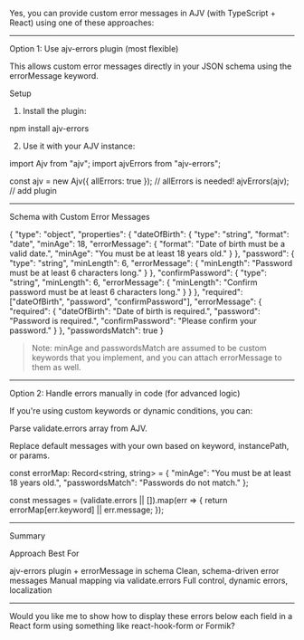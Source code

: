 Yes, you can provide custom error messages in AJV (with TypeScript + React) using one of these approaches:


---

Option 1: Use ajv-errors plugin (most flexible)

This allows custom error messages directly in your JSON schema using the errorMessage keyword.

Setup

1. Install the plugin:



npm install ajv-errors

2. Use it with your AJV instance:



import Ajv from "ajv";
import ajvErrors from "ajv-errors";

const ajv = new Ajv({ allErrors: true }); // allErrors is needed!
ajvErrors(ajv); // add plugin


---

Schema with Custom Error Messages

{
  "type": "object",
  "properties": {
    "dateOfBirth": {
      "type": "string",
      "format": "date",
      "minAge": 18,
      "errorMessage": {
        "format": "Date of birth must be a valid date.",
        "minAge": "You must be at least 18 years old."
      }
    },
    "password": {
      "type": "string",
      "minLength": 6,
      "errorMessage": {
        "minLength": "Password must be at least 6 characters long."
      }
    },
    "confirmPassword": {
      "type": "string",
      "minLength": 6,
      "errorMessage": {
        "minLength": "Confirm password must be at least 6 characters long."
      }
    }
  },
  "required": ["dateOfBirth", "password", "confirmPassword"],
  "errorMessage": {
    "required": {
      "dateOfBirth": "Date of birth is required.",
      "password": "Password is required.",
      "confirmPassword": "Please confirm your password."
    }
  },
  "passwordsMatch": true
}

> Note: minAge and passwordsMatch are assumed to be custom keywords that you implement, and you can attach errorMessage to them as well.




---

Option 2: Handle errors manually in code (for advanced logic)

If you're using custom keywords or dynamic conditions, you can:

Parse validate.errors array from AJV.

Replace default messages with your own based on keyword, instancePath, or params.


const errorMap: Record<string, string> = {
  "minAge": "You must be at least 18 years old.",
  "passwordsMatch": "Passwords do not match."
};

const messages = (validate.errors || []).map(err => {
  return errorMap[err.keyword] || err.message;
});


---

Summary

Approach	Best For

ajv-errors plugin + errorMessage in schema	Clean, schema-driven error messages
Manual mapping via validate.errors	Full control, dynamic errors, localization



---

Would you like me to show how to display these errors below each field in a React form using something like react-hook-form or Formik?

